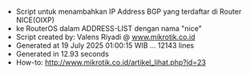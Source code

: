- Script untuk menambahkan IP Address BGP yang terdaftar di Router NICE(OIXP)
- ke RouterOS dalam ADDRESS-LIST dengan nama "nice"
- Script created by: Valens Riyadi @ www.mikrotik.co.id
- Generated at 19 July 2025 01:00:15 WIB ... 12143 lines
- Generated in 12.93 seconds
- How-to: http://www.mikrotik.co.id/artikel_lihat.php?id=23
